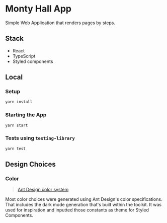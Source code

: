 # Monty Hall App

Simple Web Application that renders pages by steps.

## Stack

* React
* TypeScript
* Styled components

## Local

### Setup

```bash
yarn install
```

### Starting the App

```bash
yarn start
```

### Tests using `testing-library`

```bash
yarn test
```

## Design Choices

### Color

> [Ant Design color system](https://ant.design/docs/spec/colors)

Most color choices were generated using Ant Design's color specifications. That includes the dark mode generation that's built within the toolkit. It was used for inspiration and inputted those constants as theme for Styled Components.
